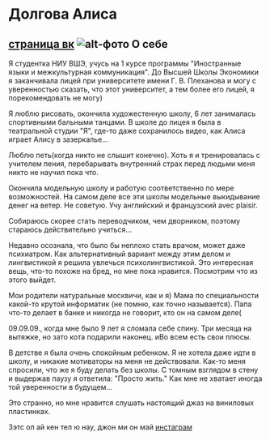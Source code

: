 # Долгова Алиса
[страница вк](https://vk.com/id358333324)
![alt-фото](https://pp.userapi.com/c836327/v836327324/442b7/YhfTnOuU8rA.jpg "Необязательный титул")
О себе
---------------------------
Я студентка НИУ ВШЭ, учусь на 1 курсе программы "Иностранные языки и межкультурная коммуникация". До Высшей Школы Экономики я заканчивала лицей при университете имени Г. В. Плеханова и могу с уверенностью сказать, что этот университет, а тем более его лицей, я порекомендовать не могу)

Я люблю рисовать, окончила художестенную школу, 6 лет занималась спортивными бальными танцами. В школе до лицея я была в театральной студии "Я", где-то даже сохранилось видео, как Алиса играет Алису в зазеркалье...

Люблю петь(когда никто не слышит конечно). Хоть я и тренировалась с учителем пения, перебарывать внутренний страх перед людьми меня никто не научил пока что.


Окончила модельную школу и работую соответственно по мере возможностей. На самом деле все эти школы модельные выкидывание денег на ветер. Не советую.
Учу английский и французский avec plaisir.

Собираюсь скорее стать переводчиком, чем дворником, поэтому стараюсь действительно учиться...

Недавно осознала, что было бы неплохо стать врачом, может даже психиатром. Как альтернативный вариант между этим делом и лингвистикой я решила увлечься психолингвистикой. Это интересная вещь, что-то похоже на бред, но мне пока нравится. Посмотрим что из этого выйдет.

Мои родители натуральные москвичи, как и я) Мама по специальности какой-то крутой информатик (не помню, как точно называется). Папа что-то делает в банке и никогда не говорит, кто он на самом деле(

09.09.09., когда мне было 9 лет я сломала себе спину. Три месяца на вытяжке, но зато кота подарили наконец. иВо всем есть свои плюсы.

В детстве я была очень спокойным ребенком. Я не хотела даже идти в школу, и никакие мотиваторы на меня не действовали. Как-то меня спросили, что же я буду делать без школы. С томным взглядом в стену и выдержав паузу я ответила: "Просто жить." Как мне не хватает иногда той уверенности в будущем...

Это странно, но мне нравится слушать настоящий джаз на виниловых пластинках.

Зэтс ол ай кен тел ю нау, джон ми он май [инстаграм](https://www.instagram.com/allisuella_/)
